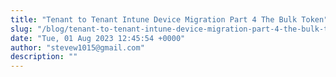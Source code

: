 ```yaml
---
title: "Tenant to Tenant Intune Device Migration Part 4 The Bulk Token"
slug: "/blog/tenant-to-tenant-intune-device-migration-part-4-the-bulk-token"
date: "Tue, 01 Aug 2023 12:45:54 +0000"
author: "stevew1015@gmail.com"
description: ""
---
```


